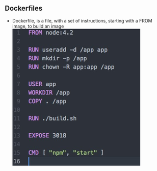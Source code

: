 ## Dockerfiles
- Dockerfile, is a file, with a set of instructions, starting with a FROM image, to build an image​
![](images/Dockerfile.jpg)